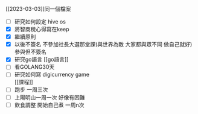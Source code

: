 [[2023-03-03]]同一個檔案
- [ ] 研究如何設定 hive os  
- [x] 將智商稅心得寫在keep  
- [x] 繼續原則  
- [x] 以後不簽名 不參加社長大選那堂課(與世界為敵 大家都與眾不同 做自己就好)  
	參與但不簽名
- [x] 研究go語言  [[go語言]]
- [ ] 看GOLANG30天
- [ ] 研究如何寫 digicurrency game  
	[[課程]]
- [ ] 跑步 一周三次  
- [ ] 上陽明山一周一次  好像有困難
- [ ] 飲食調整 開始自己煮 一周n次